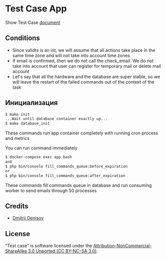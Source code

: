 # Test Case App

Show Test Case [document](TESTCASE.md)

## Conditions
 - Since validts is an int, we will assume that all actions take place in the same time zone and will not take into account time zones
 - If email is confirmed, then we do not call the check_email. We do not take into account that user can register for temporary mail or delete mail account
 - Let's say that all the hardware and the database are super stable, so we will leave the restart of the failed commands out of the context of the task

## Инициализация
```bash
$ make init
...Wait until database container exactly up...
$ make database_init
```

These commands run app container completely with running cron process and metrics

You can run command immediately
```bash
$ docker-compose exec app bash
and
$ php bin/console fill_commands_queue:before_expiration
or
$ php bin/console fill_commands_queue:after_expiration
```

These commands fill commands queue in database and run consuming worker to send emails through 50 processes

## Credits

- [Dmitrii Denisov][link-author]

## License

"Test case" is software licensed under the [Attribution-NonCommercial-ShareAlike 3.0 Unported (CC BY-NC-SA 3.0)](LICENSE).

[link-author]: https://github.com/dda58
